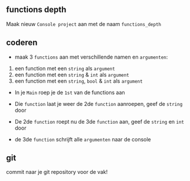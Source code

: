 ## functions depth


Maak nieuw `Console project` aan met de naam `functions_depth`

## coderen

- maak 3 `functions` aan met verschillende namen en `argumenten`:
1. een function met een `string` als `argument`
2. een function met een `string` & `int` als `argument`
3. een function met een `string`, `bool` & `int` als `argument`

- In je `Main` roep je de `1st` van de functions aan
- Die `function` laat je weer de 2de `function` aanroepen, geef de `string` door
- De 2de `function` roept nu de 3de `function` aan, geef de `string` en `int` door

- de 3de `function` schrijft alle `argumenten` naar de console

## git

commit naar je git repository voor de vak!